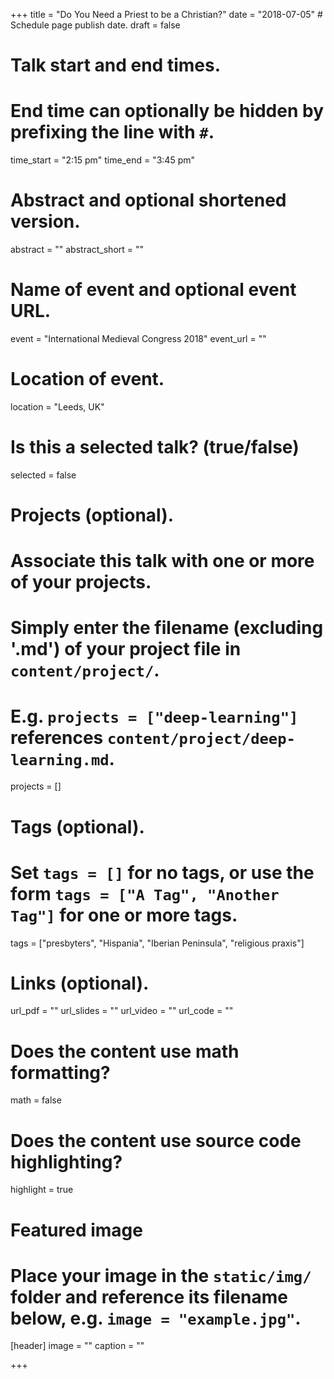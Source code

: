 +++
title = "Do You Need a Priest to be a Christian?"
date = "2018-07-05"  # Schedule page publish date.
draft = false

# Talk start and end times.
#   End time can optionally be hidden by prefixing the line with `#`.
time_start = "2:15 pm"
time_end = "3:45 pm"

# Abstract and optional shortened version.
abstract = ""
abstract_short = ""

# Name of event and optional event URL.
event = "International Medieval Congress 2018"
event_url = ""

# Location of event.
location = "Leeds, UK"

# Is this a selected talk? (true/false)
selected = false

# Projects (optional).
#   Associate this talk with one or more of your projects.
#   Simply enter the filename (excluding '.md') of your project file in `content/project/`.
#   E.g. `projects = ["deep-learning"]` references `content/project/deep-learning.md`.
projects = []

# Tags (optional).
#   Set `tags = []` for no tags, or use the form `tags = ["A Tag", "Another Tag"]` for one or more tags.
tags = ["presbyters", "Hispania", "Iberian Peninsula", "religious praxis"]

# Links (optional).
url_pdf = ""
url_slides = ""
url_video = ""
url_code = ""

# Does the content use math formatting?
math = false

# Does the content use source code highlighting?
highlight = true

# Featured image
# Place your image in the `static/img/` folder and reference its filename below, e.g. `image = "example.jpg"`.
[header]
image = ""
caption = ""

+++
